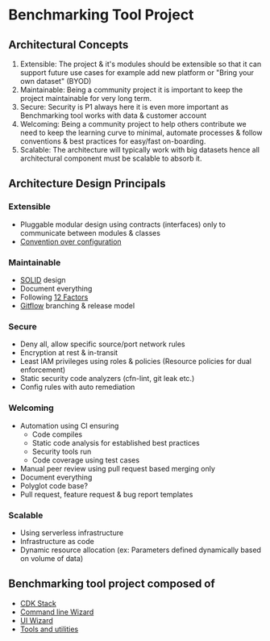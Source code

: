# Benchmarking Tool Project

## Architectural Concepts

1. Extensible: The project & it's modules should be extensible so that it can support future use cases for example add
   new platform or "Bring your own dataset" (BYOD)
2. Maintainable: Being a community project it is important to keep the project maintainable for very long term.
3. Secure: Security is P1 always here it is even more important as Benchmarking tool works with data & customer account
4. Welcoming: Being a community project to help others contribute we need to keep the learning curve to minimal,
   automate processes & follow conventions & best practices for easy/fast on-boarding.
5. Scalable: The architecture will typically work with big datasets hence all architectural component must be scalable
   to absorb it.

## Architecture Design Principals

### Extensible

- Pluggable modular design using contracts (interfaces) only to communicate between modules & classes
- [Convention over configuration](https://en.wikipedia.org/wiki/Convention_over_configuration)

### Maintainable

- [SOLID](https://en.wikipedia.org/wiki/SOLID) design
- Document everything
- Following [12 Factors](https://12factor.net/)
- [Gitflow](https://nvie.com/posts/a-successful-git-branching-model/) branching & release model

### Secure

- Deny all, allow specific source/port network rules
- Encryption at rest & in-transit
- Least IAM privileges using roles & policies (Resource policies for dual enforcement)
- Static security code analyzers (cfn-lint, git leak etc.)
- Config rules with auto remediation

### Welcoming

- Automation using CI ensuring
    - Code compiles
    - Static code analysis for established best practices
    - Security tools run
    - Code coverage using test cases
- Manual peer review using pull request based merging only
- Document everything
- Polyglot code base?
- Pull request, feature request & bug report templates

### Scalable

- Using serverless infrastructure
- Infrastructure as code
- Dynamic resource allocation (ex: Parameters defined dynamically based on volume of data)

## Benchmarking tool project composed of

- [CDK Stack](./cdk-stack)
- [Command line Wizard](./cli-wizard)
- [UI Wizard](./ui-wizard)
- [Tools and utilities](./tools)